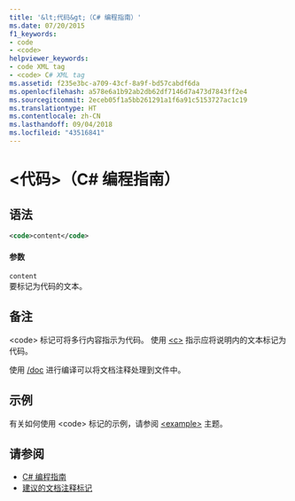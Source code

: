 ```yaml
---
title: '&lt;代码&gt;（C# 编程指南）'
ms.date: 07/20/2015
f1_keywords:
- code
- <code>
helpviewer_keywords:
- code XML tag
- <code> C# XML tag
ms.assetid: f235e3bc-a709-43cf-8a9f-bd57cabdf6da
ms.openlocfilehash: a578e6a1b92ab2db62df7146d7a473d7843ff2e4
ms.sourcegitcommit: 2eceb05f1a5bb261291a1f6a91c5153727ac1c19
ms.translationtype: HT
ms.contentlocale: zh-CN
ms.lasthandoff: 09/04/2018
ms.locfileid: "43516841"
---
```

# <a name="ltcodegt-c-programming-guide"></a>&lt;代码&gt;（C# 编程指南）
## <a name="syntax"></a>语法  
  
```xml  
<code>content</code>  
```  
  
#### <a name="parameters"></a>参数  
 `content`  
 要标记为代码的文本。  
  
## <a name="remarks"></a>备注  
 \<code> 标记可将多行内容指示为代码。 使用 [\<c>](../../../csharp/programming-guide/xmldoc/code-inline.md) 指示应将说明内的文本标记为代码。  
  
 使用 [/doc](../../../csharp/language-reference/compiler-options/doc-compiler-option.md) 进行编译可以将文档注释处理到文件中。  
  
## <a name="example"></a>示例  
 有关如何使用 \<code> 标记的示例，请参阅 [\<example>](../../../csharp/programming-guide/xmldoc/example.md) 主题。  
  
## <a name="see-also"></a>请参阅

- [C# 编程指南](../../../csharp/programming-guide/index.md)  
- [建议的文档注释标记](../../../csharp/programming-guide/xmldoc/recommended-tags-for-documentation-comments.md)
